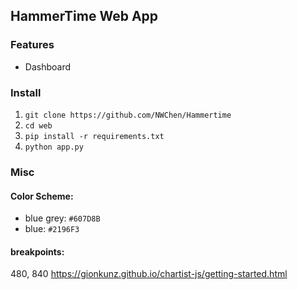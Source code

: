 ## HammerTime Web App
### Features
- Dashboard

### Install
1. `git clone https://github.com/NWChen/Hammertime`
2. `cd web`
3. `pip install -r requirements.txt`
4. `python app.py`

### Misc
#### Color Scheme:
- blue grey: `#607D8B`
- blue: `#2196F3`
#### breakpoints:
480, 840
https://gionkunz.github.io/chartist-js/getting-started.html